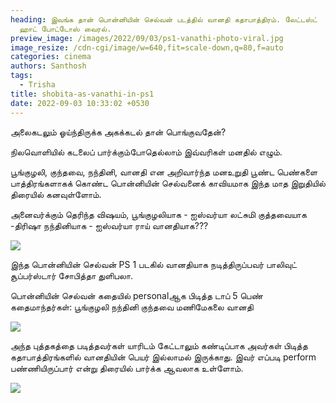 ```yaml
---
heading: இவங்க தான் பொன்னியின் செல்வன் படத்தில் வானதி கதாபாத்திரம். லேட்டஸ்ட்
  ஹாட் போட்டோஸ் வைரல்.
preview_image: /images/2022/09/03/ps1-vanathi-photo-viral.jpg
image_resize: /cdn-cgi/image/w=640,fit=scale-down,q=80,f=auto
categories: cinema
authors: Santhosh
tags:
  - Trisha
title: shobita-as-vanathi-in-ps1
date: 2022-09-03 10:33:02 +0530
---
```

அலைகடலும் ஓய்ந்திருக்க அகக்கடல் தான் பொங்குவதேன்?

நிலவொளியில் கடலைப் பார்க்கும்போதெல்லாம் இவ்வரிகள் மனதில் எழும்.

பூங்குழலி, குந்தவை, நந்தினி, வானதி என அறிவார்ந்த மனஉறுதி பூண்ட பெண்களை பாத்திரங்களாகக் கொண்ட பொன்னியின் செல்வனைக் காவியமாக இந்த மாத இறுதியில் திரையில் கனவுள்ளோம்.

அனைவர்க்கும் தெரிந்த விஷயம்,
பூங்குழலியாக - ஐஸ்வர்யா லட்சுமி 
குத்தவையாக -திரிஷா 
நந்தினியாக - ஐஸ்வர்யா ராய்
வானதியாக???

![](/images/2022/09/03/ps1-shobita-vanathi-2.jpg)

இந்த பொன்னியின் செல்வன் PS 1 படகில் வானதியாக நடித்திருப்பவர் பாலிவுட் சூப்பர்ஸ்டார் சோபித்தா துளிபலா.

பொன்னியின் செல்வன் கதையில் personalஆக பிடித்த டாப் 5 பெண் கதைமாந்தர்கள்:
பூங்குழலி
நந்தினி
குந்தவை
மணிமேகலை
வானதி

![](/images/2022/09/03/ps1-shobita-vanathi-1.jpg)

அந்த புத்தகத்தை படித்தவர்கள் யாரிடம் கேட்டாலும் கண்டிப்பாக அவர்கள் பிடித்த கதாபாத்திரங்களில் வானதியின் பெயர் இல்லாமல் இருக்காது. இவர் எப்படி perform பண்ணியிருப்பார் என்று திரையில் பார்க்க ஆவலாக உள்ளோம்.

![](/images/2022/09/03/ps1-shobita-vanathi.jpg)